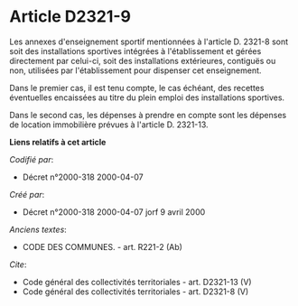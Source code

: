 # Article D2321-9

Les annexes d'enseignement sportif mentionnées à l'article D. 2321-8 sont soit des installations sportives intégrées à
l'établissement et gérées directement par celui-ci, soit des installations extérieures, contiguës ou non, utilisées par
l'établissement pour dispenser cet enseignement.

Dans le premier cas, il est tenu compte, le cas échéant, des recettes éventuelles encaissées au titre du plein emploi des
installations sportives.

Dans le second cas, les dépenses à prendre en compte sont les dépenses de location immobilière prévues à l'article D.
2321-13.

**Liens relatifs à cet article**

_Codifié par_:

  - Décret n°2000-318 2000-04-07

_Créé par_:

  - Décret n°2000-318 2000-04-07 jorf 9 avril 2000

_Anciens textes_:

  - CODE DES COMMUNES. - art. R221-2 (Ab)

_Cite_:

  - Code général des collectivités territoriales - art. D2321-13 (V)
  - Code général des collectivités territoriales - art. D2321-8 (V)
